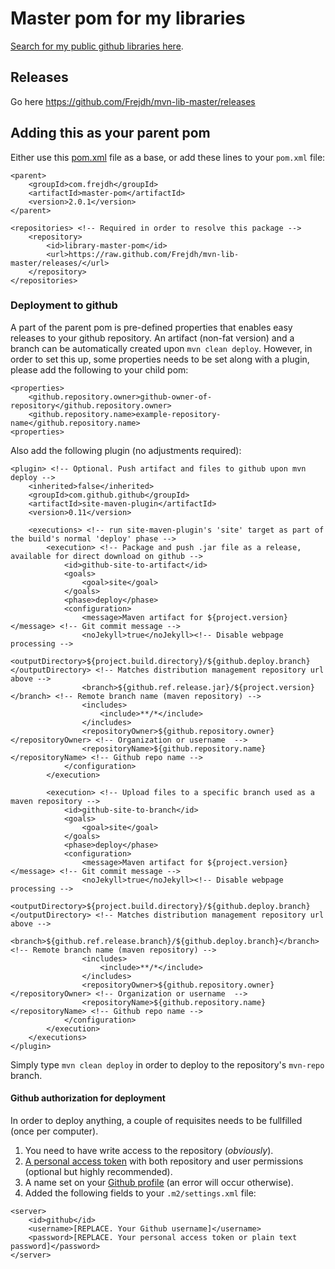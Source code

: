 # Master pom for my libraries
[Search for my public github libraries here](https://github.com/search?q=Frejdh%2Fmvn-lib-).

## Releases
Go here https://github.com/Frejdh/mvn-lib-master/releases

## Adding this as your parent pom
Either use this [pom.xml](https://github.com/Frejdh/mvn-lib-master/blob/master/inherited-pom-example.xml) file as a base, 
or add these lines to your `pom.xml` file:
```
<parent>
    <groupId>com.frejdh</groupId>
    <artifactId>master-pom</artifactId>
    <version>2.0.1</version>
</parent>

<repositories> <!-- Required in order to resolve this package -->
    <repository>
        <id>library-master-pom</id>
        <url>https://raw.github.com/Frejdh/mvn-lib-master/releases/</url>
    </repository>
</repositories>
```

### Deployment to github
A part of the parent pom is pre-defined properties that enables easy releases to your github repository. 
An artifact (non-fat version) and a branch can be automatically created upon `mvn clean deploy`. However, in order to set this up, some 
properties needs to be set along with a plugin, please add the following to your child pom:
```
<properties> 
    <github.repository.owner>github-owner-of-repository</github.repository.owner>
    <github.repository.name>example-repository-name</github.repository.name>
<properties>
```
Also add the following plugin (no adjustments required):
```
<plugin> <!-- Optional. Push artifact and files to github upon mvn deploy -->
    <inherited>false</inherited>
    <groupId>com.github.github</groupId>
    <artifactId>site-maven-plugin</artifactId>
    <version>0.11</version>

    <executions> <!-- run site-maven-plugin's 'site' target as part of the build's normal 'deploy' phase -->
        <execution> <!-- Package and push .jar file as a release, available for direct download on github -->
            <id>github-site-to-artifact</id>
            <goals>
                <goal>site</goal>
            </goals>
            <phase>deploy</phase>
            <configuration>
                <message>Maven artifact for ${project.version}</message> <!-- Git commit message -->
                <noJekyll>true</noJekyll><!-- Disable webpage processing -->
                <outputDirectory>${project.build.directory}/${github.deploy.branch}</outputDirectory> <!-- Matches distribution management repository url above -->
                <branch>${github.ref.release.jar}/${project.version}</branch> <!-- Remote branch name (maven repository) -->
                <includes>
                    <include>**/*</include>
                </includes>
                <repositoryOwner>${github.repository.owner}</repositoryOwner> <!-- Organization or username  -->
                <repositoryName>${github.repository.name}</repositoryName> <!-- Github repo name -->
            </configuration>
        </execution>

        <execution> <!-- Upload files to a specific branch used as a maven repository -->
            <id>github-site-to-branch</id>
            <goals>
                <goal>site</goal>
            </goals>
            <phase>deploy</phase>
            <configuration>
                <message>Maven artifact for ${project.version}</message> <!-- Git commit message -->
                <noJekyll>true</noJekyll><!-- Disable webpage processing -->
                <outputDirectory>${project.build.directory}/${github.deploy.branch}</outputDirectory> <!-- Matches distribution management repository url above -->
                <branch>${github.ref.release.branch}/${github.deploy.branch}</branch> <!-- Remote branch name (maven repository) -->
                <includes>
                    <include>**/*</include>
                </includes>
                <repositoryOwner>${github.repository.owner}</repositoryOwner> <!-- Organization or username  -->
                <repositoryName>${github.repository.name}</repositoryName> <!-- Github repo name -->
            </configuration>
        </execution>
    </executions>
</plugin>
```
Simply type `mvn clean deploy` in order to deploy to the repository's `mvn-repo` branch. <br>

#### Github authorization for deployment
In order to deploy anything, a couple of requisites needs to be fullfilled (once per computer).
1. You need to have write access to the repository (<i>obviously</i>).
2. [A personal access token](https://github.com/settings/tokens) with both repository and user permissions (optional but highly recommended).
3. A name set on your [Github profile](https://github.com/settings/profile) (an error will occur otherwise).
4. Added the following fields to your `.m2/settings.xml` file:
```		
<server>
    <id>github</id>
    <username>[REPLACE. Your Github username]</username>
    <password>[REPLACE. Your personal access token or plain text password]</password>
</server>
```
